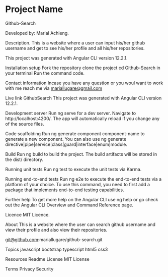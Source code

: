 # Project Name
Github-Search

Developed by:
Marial Achieng.

Description.
This is a website where a user can input his/her github username and get to see his/her profile and all his/her repositories.

This project was generated with Angular CLI version 12.2.1.

Installation setup
Fork the repository clone the project cd Github-Search in your terminal Run the command code.

Contact information
Incase you have any question or you woul want to work with me reach me via mariallugare@gmail.com

Live link
GithubSearch This project was generated with Angular CLI version 12.2.1.

Development server
Run ng serve for a dev server. Navigate to http://localhost:4200/. The app will automatically reload if you change any of the source files.

Code scaffolding
Run ng generate component component-name to generate a new component. You can also use ng generate directive|pipe|service|class|guard|interface|enum|module.

Build
Run ng build to build the project. The build artifacts will be stored in the dist/ directory.

Running unit tests
Run ng test to execute the unit tests via Karma.

Running end-to-end tests
Run ng e2e to execute the end-to-end tests via a platform of your choice. To use this command, you need to first add a package that implements end-to-end testing capabilities.

Further help
To get more help on the Angular CLI use ng help or go check out the Angular CLI Overview and Command Reference page.

Licence
MIT Licence.

About
This is a website where the user can search github username and view their profile and also view their repositories.

git@github.com:mariallugare/github-search.git

Topics
javascript bootstrap typescript html5 css3

Resources Readme License MIT License

Terms Privacy Security
